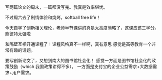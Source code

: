 写两篇论文的周末，一篇都没写完。我真是效率堪忧。

不过周六去了剧情体验和烧烤，softball free life！

今天自学了创新相关理论，老师半节课讲的真是太高度简略了，这课应该三学分。
熊彼特太强啦

和隔壁互相开通课程了！课程风格真不一样啊，真有意思
感觉是高等教育一个非常有趣的话题。

要写创新论文了，又想到南大的图书馆社会化！
感觉一方面是图书馆社会化的政策鼓励（which 我国政策讲得不多），
一方面是支付宝的企业公益需求+大数据需求+用户需求。

